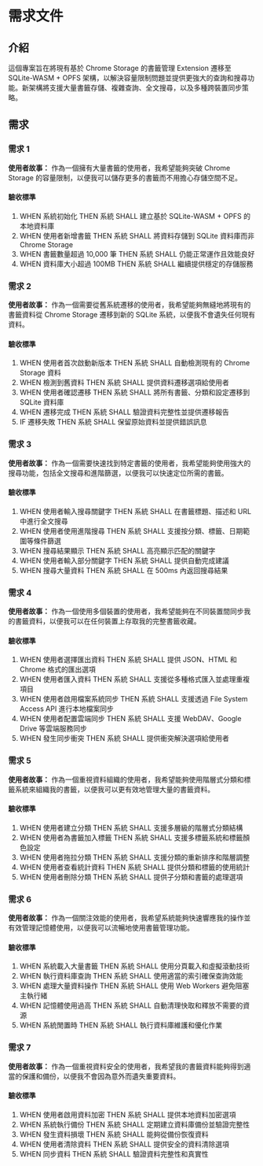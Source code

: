 # 需求文件

## 介紹

這個專案旨在將現有基於 Chrome Storage 的書籤管理 Extension 遷移至 SQLite-WASM + OPFS 架構，以解決容量限制問題並提供更強大的查詢和搜尋功能。新架構將支援大量書籤存儲、複雜查詢、全文搜尋，以及多種跨裝置同步策略。

## 需求

### 需求 1

**使用者故事：** 作為一個擁有大量書籤的使用者，我希望能夠突破 Chrome Storage 的容量限制，以便我可以儲存更多的書籤而不用擔心存儲空間不足。

#### 驗收標準

1. WHEN 系統初始化 THEN 系統 SHALL 建立基於 SQLite-WASM + OPFS 的本地資料庫
2. WHEN 使用者新增書籤 THEN 系統 SHALL 將資料存儲到 SQLite 資料庫而非 Chrome Storage
3. WHEN 書籤數量超過 10,000 筆 THEN 系統 SHALL 仍能正常運作且效能良好
4. WHEN 資料庫大小超過 100MB THEN 系統 SHALL 繼續提供穩定的存儲服務

### 需求 2

**使用者故事：** 作為一個需要從舊系統遷移的使用者，我希望能夠無縫地將現有的書籤資料從 Chrome Storage 遷移到新的 SQLite 系統，以便我不會遺失任何現有資料。

#### 驗收標準

1. WHEN 使用者首次啟動新版本 THEN 系統 SHALL 自動檢測現有的 Chrome Storage 資料
2. WHEN 檢測到舊資料 THEN 系統 SHALL 提供資料遷移選項給使用者
3. WHEN 使用者確認遷移 THEN 系統 SHALL 將所有書籤、分類和設定遷移到 SQLite 資料庫
4. WHEN 遷移完成 THEN 系統 SHALL 驗證資料完整性並提供遷移報告
5. IF 遷移失敗 THEN 系統 SHALL 保留原始資料並提供錯誤訊息

### 需求 3

**使用者故事：** 作為一個需要快速找到特定書籤的使用者，我希望能夠使用強大的搜尋功能，包括全文搜尋和進階篩選，以便我可以快速定位所需的書籤。

#### 驗收標準

1. WHEN 使用者輸入搜尋關鍵字 THEN 系統 SHALL 在書籤標題、描述和 URL 中進行全文搜尋
2. WHEN 使用者使用進階搜尋 THEN 系統 SHALL 支援按分類、標籤、日期範圍等條件篩選
3. WHEN 搜尋結果顯示 THEN 系統 SHALL 高亮顯示匹配的關鍵字
4. WHEN 使用者輸入部分關鍵字 THEN 系統 SHALL 提供自動完成建議
5. WHEN 搜尋大量資料 THEN 系統 SHALL 在 500ms 內返回搜尋結果

### 需求 4

**使用者故事：** 作為一個使用多個裝置的使用者，我希望能夠在不同裝置間同步我的書籤資料，以便我可以在任何裝置上存取我的完整書籤收藏。

#### 驗收標準

1. WHEN 使用者選擇匯出資料 THEN 系統 SHALL 提供 JSON、HTML 和 Chrome 格式的匯出選項
2. WHEN 使用者匯入資料 THEN 系統 SHALL 支援從多種格式匯入並處理重複項目
3. WHEN 使用者啟用檔案系統同步 THEN 系統 SHALL 支援透過 File System Access API 進行本地檔案同步
4. WHEN 使用者配置雲端同步 THEN 系統 SHALL 支援 WebDAV、Google Drive 等雲端服務同步
5. WHEN 發生同步衝突 THEN 系統 SHALL 提供衝突解決選項給使用者

### 需求 5

**使用者故事：** 作為一個重視資料組織的使用者，我希望能夠使用階層式分類和標籤系統來組織我的書籤，以便我可以更有效地管理大量的書籤資料。

#### 驗收標準

1. WHEN 使用者建立分類 THEN 系統 SHALL 支援多層級的階層式分類結構
2. WHEN 使用者為書籤加入標籤 THEN 系統 SHALL 支援多標籤系統和標籤顏色設定
3. WHEN 使用者拖拉分類 THEN 系統 SHALL 支援分類的重新排序和階層調整
4. WHEN 使用者查看統計資料 THEN 系統 SHALL 提供分類和標籤的使用統計
5. WHEN 使用者刪除分類 THEN 系統 SHALL 提供子分類和書籤的處理選項

### 需求 6

**使用者故事：** 作為一個關注效能的使用者，我希望系統能夠快速響應我的操作並有效管理記憶體使用，以便我可以流暢地使用書籤管理功能。

#### 驗收標準

1. WHEN 系統載入大量書籤 THEN 系統 SHALL 使用分頁載入和虛擬滾動技術
2. WHEN 執行資料庫查詢 THEN 系統 SHALL 使用適當的索引確保查詢效能
3. WHEN 處理大量資料操作 THEN 系統 SHALL 使用 Web Workers 避免阻塞主執行緒
4. WHEN 記憶體使用過高 THEN 系統 SHALL 自動清理快取和釋放不需要的資源
5. WHEN 系統閒置時 THEN 系統 SHALL 執行資料庫維護和優化作業

### 需求 7

**使用者故事：** 作為一個重視資料安全的使用者，我希望我的書籤資料能夠得到適當的保護和備份，以便我不會因為意外而遺失重要資料。

#### 驗收標準

1. WHEN 使用者啟用資料加密 THEN 系統 SHALL 提供本地資料加密選項
2. WHEN 系統執行備份 THEN 系統 SHALL 定期建立資料庫備份並驗證完整性
3. WHEN 發生資料損壞 THEN 系統 SHALL 能夠從備份恢復資料
4. WHEN 使用者清除資料 THEN 系統 SHALL 提供安全的資料清除選項
5. WHEN 同步資料 THEN 系統 SHALL 驗證資料完整性和真實性